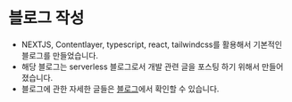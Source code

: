 # 블로그 작성

- NEXTJS, Contentlayer, typescript, react, tailwindcss를 활용해서 기본적인 블로그를 만들었습니다.
- 해당 블로그는 serverless 블로그로서 개발 관련 글을 포스팅 하기 위해서 만들어 졌습니다. 
- 블로그에 관한 자세한 글들은 [블로그](https://nextjs-blog-kd02109.vercel.app/projects/nextjs-blog)에서 확인할 수 있습니다. 
